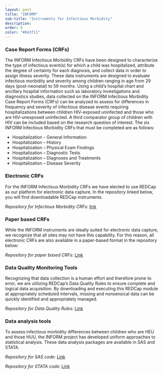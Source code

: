 ```yaml
---
layout: post
title: "INFORM"
sub-title: "Instruments for Infectious Morbidity"
description:
order: 6
color: "#843f11"
---
```


### Case Report Forms (CRFs)
The INFORM Infectious Morbidity CRFs have been designed to characterize the type of infectious event(s) for which a child was hospitalized, attribute the degree of certainty for each diagnosis, and collect data in order to assign illness severity. These data instruments are designed to evaluate infectious morbidity and severity among children ranging in age from 29 days (post-neonatal) to 59 months. Using a child’s hospital chart and ancillary hospital information such as laboratory investigations and diagnostics studies, data collected on the INFORM Infectious Morbidity Case Report Forms (CRFs) can be analyzed to assess for differences in frequency and severity of infectious disease events requiring hospitalizations between children HIV-exposed uninfected and those who are HIV-unexposed uninfected. A third comparator group of children with HIV can be included based on the research question of interest. The six INFORM Infectious Morbidity CRFs that must be completed are as follows: 
- Hospitalization - General Information
- Hospitalization – History
- Hospitalization – Physical Exam Findings
- Hospitalization – Diagnostic Tests
- Hospitalization – Diagnoses and Treatments
- Hospitalization – Disease Severity

### Electronic CRFs
For the INFORM Infectious Morbidity CRFs we have elected to use REDCap as our platform for electronic data capture. In the repository linked below, you will find downloadable REDCap instruments.

*Repository for Infectious Morbidity CRFs:* [link](https://github.com/INFORMprojectsite/INFORM/tree/master/Infectious%20Morbidity%20Tools/Case%20Report%20Forms/Electronic)

### Paper based CRFs
While the INFORM instruments are ideally suited for electronic data capture, we recognize that all sites may not have this capability. For this reason, all electronic CRFs are also available in a paper-based format in the repository below: 

*Repository for paper based CRFs:* [Link](https://github.com/INFORMprojectsite/INFORM/tree/master/Infectious%20Morbidity%20Tools/Case%20Report%20Forms/Paper)

### Data Quality Monitoring Tools
Recognizing that data collection is a human effort and therefore prone to error, we are utilizing REDCap’s Data Quality Rules to ensure complete and logical data acquisition. By downloading and executing this REDCap module at appropriately scheduled intervals, missing and nonsensical data can be quickly identified and appropriately managed. 

*Repository for Data Quality Rules:* [Link](https://github.com/INFORMprojectsite/INFORM/tree/master/Infectious%20Morbidity%20Tools/Data%20Quality%20Monitoring%20Tools)

### Data analysis tools
To assess infectious morbidity differences between children who are HEU and those HUU, the INFORM project has developed uniform approaches to statistical analysis. These data analysis packages are available in SAS and STATA. 

*Repository for SAS code:* [Link](https://github.com/INFORMprojectsite/INFORM/tree/master/Infectious%20Morbidity%20Tools/Data%20Analysis%20Tools/SAS)

*Repository for STATA code:* [Link](https://github.com/INFORMprojectsite/INFORM/tree/master/Infectious%20Morbidity%20Tools/Data%20Analysis%20Tools/STATA)
